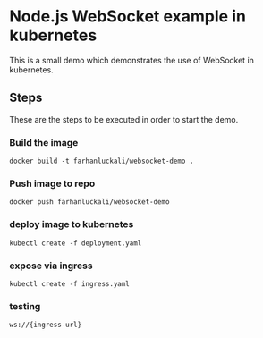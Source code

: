 # Node.js WebSocket example in kubernetes

This is a small demo which demonstrates the use of WebSocket in kubernetes.

## Steps

These are the steps to be executed in order to start the demo.

### Build the image

    docker build -t farhanluckali/websocket-demo .

### Push image to repo 

    docker push farhanluckali/websocket-demo

### deploy image to kubernetes 

    kubectl create -f deployment.yaml

### expose via ingress  

    kubectl create -f ingress.yaml


### testing 

    ws://{ingress-url}


